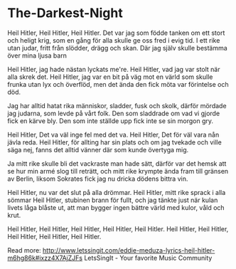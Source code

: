 # The-Darkest-Night


Heil Hitler, Heil Hitler, Heil Hitler.
Det var jag som födde tanken om ett stort och heligt krig,
som en gång för alla skulle ge oss fred i evig tid.
I ett rike utan judar, fritt från slödder, drägg och skan.
Där jag själv skulle bestämma över mina ljusa barn

Heil Hitler, jag hade nästan lyckats me're.
Heil Hitler, vad jag var stolt när alla skrek det.
Heil Hitler, jag var en bit på väg mot en värld som
skulle frunka utan lyx och överflöd, men det ända
den fick möta var förintelse och död.

Jag har alltid hatat rika människor, sladder, fusk och skolk,
därför mördade jag judarna, som levde på vårt folk.
Den som sladdrade om vad vi gjorde fick en kärve bly.
Den som inte ställde upp fick inte se sin morgon gry.

Heil Hitler, Det va väl inge fel med det va.
Heil Hitler, Det för väl vara nån jävla reda.
Heil Hitler, för allting har sin plats och om jag tvekade
och ville säga nej, fanns det alltid vänner där som kunde övertyga mig.

Ja mitt rike skulle bli det vackraste man hade sätt,
därför var det hemsk att se hur min armé slog till reträtt,
och mitt rike krympte ända fram till gränsen av Berlin,
liksom Sokrates fick jag nu dricka dödens bittra vin.

Heil Hitler, nu var det slut på alla drömmar.
Heil Hitler, mitt rike sprack i alla sömmar
Heil Hitler, stubinen brann för fullt, och jag tänkte
just när kulan livets låga blåste ut,
att man bygger ingen bättre värld med kulor, våld och krut.

Heil Hitler, Heil Hitler, Heil Hitler, Heil Hitler, Heil Hitler.
Heil Hitler, Heil Hitler, Heil Hitler, Heil Hitler, Heil Hitler.

Read more: http://www.letssingit.com/eddie-meduza-lyrics-heil-hitler-m6hg86k#ixzz4X7AjZJFs 
LetsSingIt - Your favorite Music Community 
